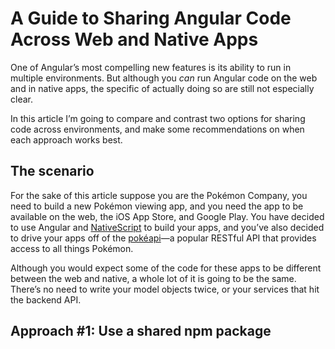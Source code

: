 # A Guide to Sharing Angular Code Across Web and Native Apps

One of Angular’s most compelling new features is its ability to run in multiple environments. But although you _can_ run Angular code on the web and in native apps, the specific of actually doing so are still not especially clear.

In this article I’m going to compare and contrast two options for sharing code across environments, and make some recommendations on when each approach works best.

## The scenario

For the sake of this article suppose you are the Pokémon Company, you need to build a new Pokémon viewing app, and you need the app to be available on the web, the iOS App Store, and Google Play. You have decided to use Angular and [NativeScript](https://www.nativescript.org/) to build your apps, and you’ve also decided to drive your apps off of the [pokéapi](https://pokeapi.co/)—a popular RESTful API that provides access to all things Pokémon.

Although you would expect some of the code for these apps to be different between the web and native, a whole lot of it is going to be the same. There’s no need to write your model objects twice, or your services that hit the backend API.

## Approach #1: Use a shared npm package

